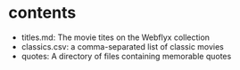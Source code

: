 # contents

* titles.md: The movie tites on the Webflyx collection
* classics.csv: a comma-separated list of classic movies
* quotes: A directory of files containing memorable quotes
